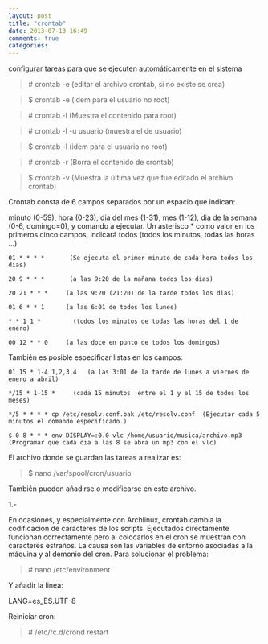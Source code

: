 ```yaml
---
layout: post
title: "crontab"
date: 2013-07-13 16:49
comments: true
categories: 
---
```

configurar tareas para que se ejecuten automáticamente en el sistema 

>\# crontab -e      (editar el archivo crontab, si no existe se crea)

>$ crontab -e      (idem para el usuario no root) 

>\# crontab -l       (Muestra el contenido para root)

>\# crontab -l -u usuario  (muestra el de usuario)

>$ crontab -l       (idem para el usuario no root) 

>\# crontab -r       (Borra el contenido de crontab)

>$ crontab -v (Muestra la última vez que fue editado el archivo crontab) 

Crontab consta de 6 campos separados por un espacio que indican:

minuto (0-59), hora (0-23), dia del mes (1-31), mes (1-12), dia de la semana (0-6, domingo=0), y comando a ejecutar. Un asterisco * como valor en los primeros cinco campos, indicará todos (todos los minutos, todas las horas ...) 

	01 * * * *       (Se ejecuta el primer minuto de cada hora todos los dias)

	20 9 * * *       (a las 9:20 de la mañana todos los dias)

	20 21 * * *     (a las 9:20 (21:20) de la tarde todos los dias)

	01 6 * * 1      (a las 6:01 de todos los lunes)

	* * 1 1 *         (todos los minutos de todas las horas del 1 de enero) 

	00 12 * * 0     (a las doce en punto de todos los domingos)

También es posible especificar listas en los campos: 

	01 15 * 1-4 1,2,3,4   (a las 3:01 de la tarde de lunes a viernes de enero a abril)

	*/15 * 1-15 *     (cada 15 minutos  entre el 1 y el 15 de todos los meses)

	*/5 * * * * cp /etc/resolv.conf.bak /etc/resolv.conf  (Ejecutar cada 5 minutos el comando especificado.)

	$ 0 8 * * * env DISPLAY=:0.0 vlc /home/usuario/musica/archivo.mp3 (Programar que cada dia a las 8 se abra un mp3 con el vlc) 

El archivo donde se guardan las tareas a realizar es:

>$ nano /var/spool/cron/usuario

También pueden añadirse o modificarse en este archivo.

1.-

En ocasiones, y especialmente con Archlinux, crontab cambia la codificación de caracteres de los scripts. Ejecutados directamente funcionan correctamente pero al colocarlos en el cron se muestran con caracteres estraños. La causa son las variables de entorno asociadas a la máquina y al demonio del cron. Para solucionar el problema:

>\# nano /etc/environment

Y añadir la linea:

LANG=es_ES.UTF-8

Reiniciar cron:

>\# /etc/rc.d/crond restart

